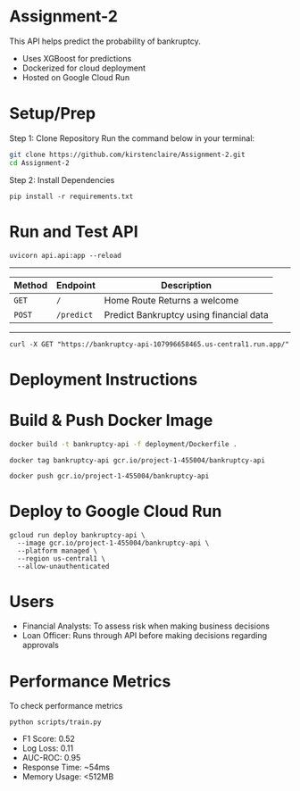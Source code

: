 # Assignment-2
This API helps predict the probability of bankruptcy. 
- Uses XGBoost for predictions
- Dockerized for cloud deployment
- Hosted on Google Cloud Run
# Setup/Prep
Step 1: Clone Repository
Run the command below in your terminal:
```bash
git clone https://github.com/kirstenclaire/Assignment-2.git
cd Assignment-2
```
Step 2: Install Dependencies
```
pip install -r requirements.txt
```
# Run and Test API
```
uvicorn api.api:app --reload
```
---
| Method | Endpoint       | Description |
|--------|---------------|-------------|
| `GET`  | `/`           | Home Route Returns a welcome |
| `POST` | `/predict`    | Predict Bankruptcy using financial data |
---
```
curl -X GET "https://bankruptcy-api-107996658465.us-central1.run.app/"
```
# Deployment Instructions
# Build & Push Docker Image
```bash
docker build -t bankruptcy-api -f deployment/Dockerfile .
```
```
docker tag bankruptcy-api gcr.io/project-1-455004/bankruptcy-api
```
```
docker push gcr.io/project-1-455004/bankruptcy-api
```
# Deploy to Google Cloud Run
```
gcloud run deploy bankruptcy-api \
  --image gcr.io/project-1-455004/bankruptcy-api \
  --platform managed \
  --region us-central1 \
  --allow-unauthenticated
```
# Users
- Financial Analysts: To assess risk when making business decisions
- Loan Officer: Runs through API before making decisions regarding approvals

# Performance Metrics
To check performance metrics
```
python scripts/train.py
```
- F1 Score: 0.52
- Log Loss: 0.11
- AUC-ROC: 0.95
- Response Time: ~54ms
- Memory Usage: <512MB
